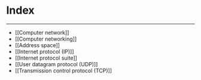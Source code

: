 # Index
---
- [[Computer network]]
- [[Computer networking]]
- [[Address space]]
- [[Internet protocol (IP)]]
- [[Internet protocol suite]]
- [[User datagram protocol (UDP)]]
- [[Transmission control protocol (TCP)]]